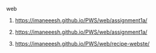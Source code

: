 web

1. https://imaneeesh.github.io/PWS/web/assignment1a/

2. https://imaneeesh.github.io/PWS/web/assignment1a/
3. https://imaneeesh.github.io/PWS/web/recipe-webste/
